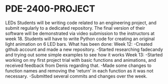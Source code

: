 # PDE-2400-PROJECT
LEDs
Students will be writing code related to an engineering project, and submit regularly 
to a dedicated repository. The final version of their software will be demonstrated via 
video submission to the instructors at week 18.
Students will have to write Python code for creating an original light animation on 6 
LED bars.
What has been done:
Week 12: 
-Created github account and made a new repository.
-Started researching fadecandy and trying out some simple examples to see how it works
Week 13:
-Started working on my first project trial with basic functions and animations, and received feedback from Denis regarding that.
-Made some changes to function names and removing the 'return' in each function as it was not necessary.
-Submitted several commits and changes over the week.